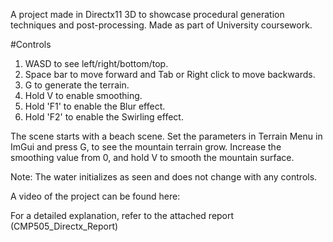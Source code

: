 A project made in Directx11 3D to showcase procedural generation techniques and post-processing. Made as part of University coursework. 

#Controls
1) WASD to see left/right/bottom/top.
2) Space bar to move forward and Tab or Right click to move backwards.
3) G to generate the terrain.
4) Hold V to enable smoothing.
5) Hold 'F1' to enable the Blur effect.
6) Hold 'F2' to enable the Swirling effect.
 
The scene starts with a beach scene. Set the parameters in Terrain Menu in ImGui and press G, to see the mountain terrain grow. Increase the smoothing value from 0, and hold V to smooth the mountain surface.

Note: The water initializes as seen and does not change with any controls.

A video of the project can be found here: 

For a detailed explanation, refer to the attached report (CMP505_Directx_Report)
